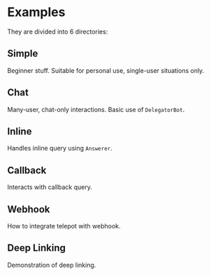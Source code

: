 # Examples

They are divided into 6 directories:

## Simple

Beginner stuff. Suitable for personal use, single-user situations only.

## Chat

Many-user, chat-only interactions. Basic use of `DelegatorBot`.

## Inline

Handles inline query using `Answerer`.

## Callback

Interacts with callback query.

## Webhook

How to integrate telepot with webhook.

## Deep Linking

Demonstration of deep linking.
